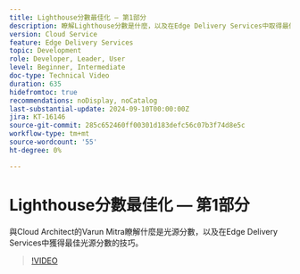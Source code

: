 ```yaml
---
title: Lighthouse分數最佳化 — 第1部分
description: 瞭解Lighthouse分數是什麼，以及在Edge Delivery Services中取得最佳Lighthouse分數的技巧。
version: Cloud Service
feature: Edge Delivery Services
topic: Development
role: Developer, Leader, User
level: Beginner, Intermediate
doc-type: Technical Video
duration: 635
hidefromtoc: true
recommendations: noDisplay, noCatalog
last-substantial-update: 2024-09-10T00:00:00Z
jira: KT-16146
source-git-commit: 285c652460ff00301d183defc56c07b3f74d8e5c
workflow-type: tm+mt
source-wordcount: '55'
ht-degree: 0%

---
```



# Lighthouse分數最佳化 — 第1部分

與Cloud Architect的Varun Mitra瞭解什麼是光源分數，以及在Edge Delivery Services中獲得最佳光源分數的技巧。

>[!VIDEO](https://video.tv.adobe.com/v/3433378/?learn=on)
